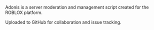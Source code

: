 Adonis is a server moderation and management script created for the ROBLOX platform.



Uploaded to GitHub for collaboration and issue tracking.
